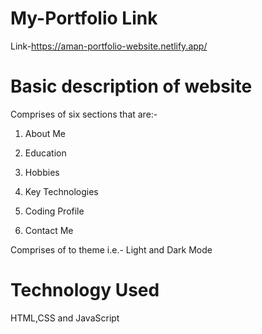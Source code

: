 # My-Portfolio Link

Link-https://aman-portfolio-website.netlify.app/

# Basic description of website

Comprises of six sections that are:-

1. About Me

2. Education

3. Hobbies

4. Key Technologies

5. Coding Profile

6. Contact Me

Comprises of to theme i.e.- Light and Dark Mode

# Technology Used

HTML,CSS and JavaScript

